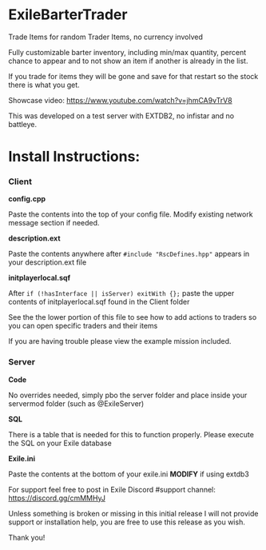 # ExileBarterTrader
Trade Items for random Trader Items, no currency involved

Fully customizable barter inventory, including min/max quantity, percent chance to appear and to not show an item if another is already in the list.

If you trade for items they will be gone and save for that restart so the stock there is what you get.

Showcase video: https://www.youtube.com/watch?v=jhmCA9vTrV8

This was developed on a test server with EXTDB2, no infistar and no battleye.


# Install Instructions:

### Client

**config.cpp**

Paste the contents into the top of your config file. Modify existing network message section if needed.

**description.ext**

Paste the contents anywhere after `#include "RscDefines.hpp"` appears in your description.ext file

**initplayerlocal.sqf**

After `if (!hasInterface || isServer) exitWith {};` paste the upper contents of initplayerlocal.sqf found in the Client folder

See the the lower portion of this file to see how to add actions to traders so you can open specific traders and their items

If you are having trouble please view the example mission included.

### Server

**Code**

No overrides needed, simply pbo the server folder and place inside your servermod folder (such as @ExileServer)

**SQL**

There is a table that is needed for this to function properly. Please execute the SQL on your Exile database

**Exile.ini**

Paste the contents at the bottom of your exile.ini **MODIFY** if using extdb3


For support feel free to post in Exile Discord #support channel: https://discord.gg/cmMMHyJ

Unless something is broken or missing in this initial release I will not provide support or installation help, you are free to use this release as you wish.

Thank you!
